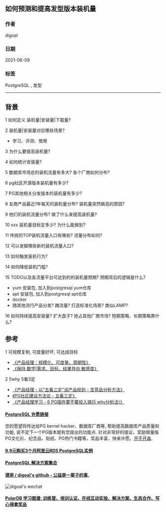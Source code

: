 ## 如何预测和提高发型版本装机量  
  
### 作者  
digoal  
  
### 日期  
2021-06-09   
  
### 标签  
PostgreSQL , 发型    
  
----  
  
## 背景    
  
1 如何定义 装机量|安装量|下载量?      
    
2 装机量|安装量对应哪些场景?      
- 学习、评测、使用      
    
3 为什么要提高装机量?      
    
4 如何统计安装量?      
    
5 数据库市场总的装机流量有多大?  各个厂商如何分布?      
    
6 pg社区开源版本装机量有多少?      
    
7 PG其他相关分发版本的装机量有多少?      
    
8 友商产品最近1年每天的装机量分布? 装机量突然飙高的原因?       
    
9 他们的装机流量分布? 做了什么来提高装机量?        
    
10 xxx 装机量目标定多少? 为什么能做到?      
    
11 传统的TOP装机流量入口有哪些? 流量分布如何?      
    
12 可以发掘哪些新的装机流量入口?      
    
13 如何触发装机行为?       
    
14 如何降低装机门槛?       
    
15 TODO以及各流量平台可达到的的装机量预期? 预期背后的逻辑是什么?         
- yum 安装包, 加入到postgresql yum仓库     
- apt 安装包, 加入到postgresql apt仓库     
- docker      
- 随其他流行产品分发? 蹭流量? 打造标准化场景? 类似LAMP?      
    
16 如何持续提高安装量? 扩大盘子? 抢占其他厂商市场? 短期策略、长期策略靠什么?      
    
## 参考  
1 可规模复制, 可度量好坏, 可达成目标      
- [《产品经理：规模化、可度量、周期性》](../202012/20201225_02.md)    
- [《保持 数字|需求、目标、结果导向 敏感度》](../202104/20210414_05.md)    
  
2 5why  5看3定    
- [《产品经理 - 以“五看三定”谈产品规划 - 含竞品分析方法》](../202101/20210128_02.md)    
- [《PG社区建设方法论 - 五看三定》](../202103/20210329_01.md)      
- [《产品经理学习 - 6 PG插件要不要投入搞(5 why分析法)》](../197001/20200404_06.md)    
  
  
#### [PostgreSQL 许愿链接](https://github.com/digoal/blog/issues/76 "269ac3d1c492e938c0191101c7238216")
您的愿望将传达给PG kernel hacker、数据库厂商等, 帮助提高数据库产品质量和功能, 说不定下一个PG版本就有您提出的功能点. 针对非常好的提议，奖励限量版PG文化衫、纪念品、贴纸、PG热门书籍等，奖品丰富，快来许愿。[开不开森](https://github.com/digoal/blog/issues/76 "269ac3d1c492e938c0191101c7238216").  
  
  
#### [9.9元购买3个月阿里云RDS PostgreSQL实例](https://www.aliyun.com/database/postgresqlactivity "57258f76c37864c6e6d23383d05714ea")
  
  
#### [PostgreSQL 解决方案集合](https://yq.aliyun.com/topic/118 "40cff096e9ed7122c512b35d8561d9c8")
  
  
#### [德哥 / digoal's github - 公益是一辈子的事.](https://github.com/digoal/blog/blob/master/README.md "22709685feb7cab07d30f30387f0a9ae")
  
  
![digoal's wechat](../pic/digoal_weixin.jpg "f7ad92eeba24523fd47a6e1a0e691b59")
  
  
#### [PolarDB 学习图谱: 训练营、培训认证、在线互动实验、解决方案、生态合作、写心得拿奖品](https://www.aliyun.com/database/openpolardb/activity "8642f60e04ed0c814bf9cb9677976bd4")
  
